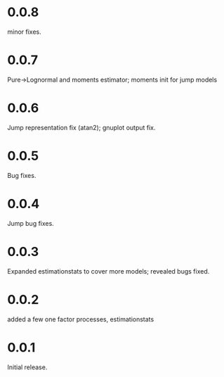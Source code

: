 # 0.0.8
minor fixes.

# 0.0.7
Pure->Lognormal and moments estimator; moments init for jump models

# 0.0.6
Jump representation fix (atan2); gnuplot output fix.

# 0.0.5
Bug fixes.

# 0.0.4
Jump bug fixes.

# 0.0.3
Expanded estimationstats to cover more models; revealed bugs fixed.

# 0.0.2
added a few one factor processes, estimationstats

# 0.0.1
Initial release.
